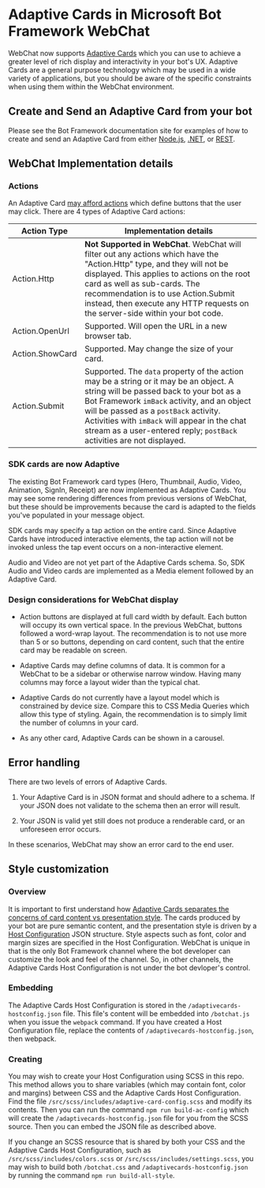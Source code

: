 # Adaptive Cards in Microsoft Bot Framework WebChat

WebChat now supports [Adaptive Cards](http://adaptivecards.io/) which you can use to achieve a greater level of rich display and interactivity in your bot's UX. Adaptive Cards are a general purpose technology which may be used in a wide variety of applications, but you should be aware of the specific constraints when using them within the WebChat environment.

## Create and Send an Adaptive Card from your bot

Please see the Bot Framework documentation site for examples of how to create and send an Adaptive Card from either [Node.js](https://docs.microsoft.com/en-us/bot-framework/nodejs/bot-builder-nodejs-send-rich-cards#send-an-adaptive-card), [.NET](https://docs.microsoft.com/en-us/bot-framework/dotnet/bot-builder-dotnet-add-rich-card-attachments#adaptive-card), or [REST](https://docs.microsoft.com/en-us/bot-framework/rest-api/bot-framework-rest-connector-add-rich-cards#a-idadaptive-carda-add-an-adaptive-card-to-a-message).

## WebChat Implementation details

### Actions

An Adaptive Card [may afford actions](http://adaptivecards.io/documentation/#create-cardschema) which define buttons that the user may click. There are 4 types of Adaptive Card actions:

| Action Type | Implementation details |
|---|---|
| Action.Http | **Not Supported in WebChat**. WebChat will filter out any actions which have the "Action.Http" type, and they will not be displayed. This applies to actions on the root card as well as sub-cards. The recommendation is to use Action.Submit instead, then execute any HTTP requests on the server-side within your bot code. |
| Action.OpenUrl  | Supported. Will open the URL in a new browser tab. |
| Action.ShowCard | Supported. May change the size of your card. |
| Action.Submit   | Supported. The `data` property of the action may be a string or it may be an object. A string will be passed back to your bot as a Bot Framework `imBack` activity, and an object will be passed as a `postBack` activity. Activities with `imBack` will appear in the chat stream as a user-entered reply; `postBack` activities are not displayed. |

### SDK cards are now Adaptive

The existing Bot Framework card types (Hero, Thumbnail, Audio, Video, Animation, SignIn, Receipt) are now implemented as Adaptive Cards. You may see some rendering differences from previous versions of WebChat, but these should be improvements because the card is adapted to the fields you've populated in your message object.

SDK cards may specify a tap action on the entire card. Since Adaptive Cards have introduced interactive elements, the tap action will not be invoked unless the tap event occurs on a non-interactive element.

Audio and Video are not yet part of the Adaptive Cards schema. So, SDK Audio and Video cards are implemented as a Media element followed by an Adaptive Card.

### Design considerations for WebChat display

* Action buttons are displayed at full card width by default. Each button will occupy its own vertical space. In the previous WebChat, buttons followed a word-wrap layout. The recommendation is to not use more than 5 or so buttons, depending on card content, such that the entire card may be readable on screen.

* Adaptive Cards may define columns of data. It is common for a WebChat to be a sidebar or otherwise narrow window. Having many columns may force a layout wider than the typical chat.

* Adaptive Cards do not currently have a layout model which is constrained by device size. Compare this to CSS Media Queries which allow this type of styling. Again, the recommendation is to simply limit the number of columns in your card.

* As any other card, Adaptive Cards can be shown in a carousel.

## Error handling

There are two levels of errors of Adaptive Cards.

1. Your Adaptive Card is in JSON format and should adhere to a schema. If your JSON does not validate to the schema then an error will result.

2. Your JSON is valid yet still does not produce a renderable card, or an unforeseen error occurs.

In these scenarios, WebChat may show an error card to the end user.

## Style customization

### Overview
It is important to first understand how [Adaptive Cards separates the concerns of card content vs presentation style](http://adaptivecards.io/documentation/#about-overview). The cards produced by your bot are pure semantic content, and the presentation style is driven by a [Host Configuration](http://adaptivecards.io/documentation/#display-hostconfigschema) JSON structure. Style aspects such as font, color and margin sizes are specified in the Host Configuration. WebChat is unique in that is the only Bot Framework channel where the bot developer can customize the look and feel of the channel. So, in other channels, the Adaptive Cards Host Configuration is not under the bot devloper's control.

### Embedding

The Adaptive Cards Host Configuration is stored in the `/adaptivecards-hostconfig.json` file. This file's content will be embedded into `/botchat.js` when you issue the `webpack` command. If you have created a Host Configuration file, replace the contents of `/adaptivecards-hostconfig.json`, then webpack.

### Creating

You may wish to create your Host Configuration using SCSS in this repo. This method allows you to share variables (which may contain font, color and margins) between CSS and the Adaptive Cards Host Configuration. Find the file `/src/scss/includes/adaptive-card-config.scss` and modify its contents. Then you can run the command `npm run build-ac-config` which will create the `/adaptivecards-hostconfig.json` file for you from the SCSS source. Then you can embed the JSON file as described above.

If you change an SCSS resource that is shared by both your CSS and the Adaptive Cards Host Configuration, such as `/src/scss/includes/colors.scss` or `/src/scss/includes/settings.scss`, you may wish to build both `/botchat.css` and `/adaptivecards-hostconfig.json` by running the command `npm run build-all-style`.